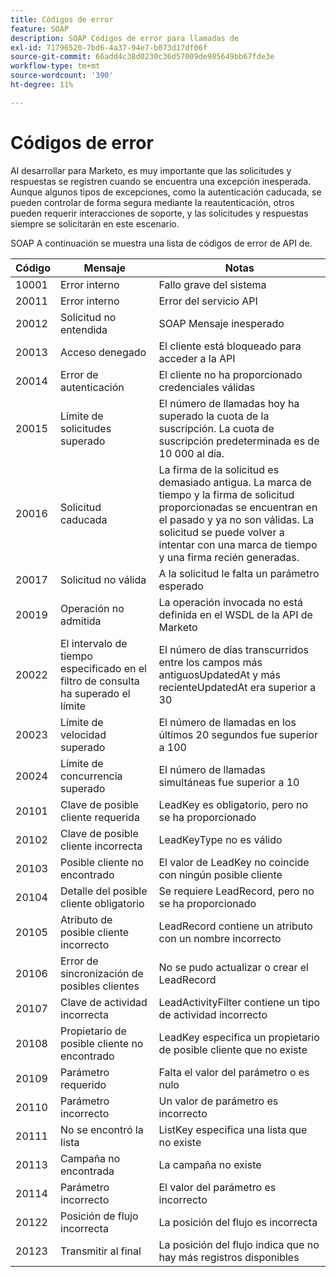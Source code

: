 ```yaml
---
title: Códigos de error
feature: SOAP
description: SOAP Códigos de error para llamadas de
exl-id: 71796520-7bd6-4a37-94e7-b073d17df06f
source-git-commit: 66add4c38d0230c36d57009de985649bb67fde3e
workflow-type: tm+mt
source-wordcount: '390'
ht-degree: 11%

---
```


# Códigos de error

Al desarrollar para Marketo, es muy importante que las solicitudes y respuestas se registren cuando se encuentra una excepción inesperada.  Aunque algunos tipos de excepciones, como la autenticación caducada, se pueden controlar de forma segura mediante la reautenticación, otros pueden requerir interacciones de soporte, y las solicitudes y respuestas siempre se solicitarán en este escenario.

SOAP A continuación se muestra una lista de códigos de error de API de.

| Código | Mensaje | Notas |
|--- |--- |--- |
| 10001 | Error interno | Fallo grave del sistema |
| 20011 | Error interno | Error del servicio API |
| 20012 | Solicitud no entendida | SOAP Mensaje inesperado |
| 20013 | Acceso denegado | El cliente está bloqueado para acceder a la API |
| 20014 | Error de autenticación | El cliente no ha proporcionado credenciales válidas |
| 20015 | Límite de solicitudes superado | El número de llamadas hoy ha superado la cuota de la suscripción. La cuota de suscripción predeterminada es de 10 000 al día. |
| 20016 | Solicitud caducada | La firma de la solicitud es demasiado antigua. La marca de tiempo y la firma de solicitud proporcionadas se encuentran en el pasado y ya no son válidas. La solicitud se puede volver a intentar con una marca de tiempo y una firma recién generadas. |
| 20017 | Solicitud no válida | A la solicitud le falta un parámetro esperado |
| 20019 | Operación no admitida | La operación invocada no está definida en el WSDL de la API de Marketo |
| 20022 | El intervalo de tiempo especificado en el filtro de consulta ha superado el límite | El número de días transcurridos entre los campos más antiguosUpdatedAt y más recienteUpdatedAt era superior a 30 |
| 20023 | Límite de velocidad superado | El número de llamadas en los últimos 20 segundos fue superior a 100 |
| 20024 | Límite de concurrencia superado | El número de llamadas simultáneas fue superior a 10 |
| 20101 | Clave de posible cliente requerida | LeadKey es obligatorio, pero no se ha proporcionado |
| 20102 | Clave de posible cliente incorrecta | LeadKeyType no es válido |
| 20103 | Posible cliente no encontrado | El valor de LeadKey no coincide con ningún posible cliente |
| 20104 | Detalle del posible cliente obligatorio | Se requiere LeadRecord, pero no se ha proporcionado |
| 20105 | Atributo de posible cliente incorrecto | LeadRecord contiene un atributo con un nombre incorrecto |
| 20106 | Error de sincronización de posibles clientes | No se pudo actualizar o crear el LeadRecord |
| 20107 | Clave de actividad incorrecta | LeadActivityFilter contiene un tipo de actividad incorrecto |
| 20108 | Propietario de posible cliente no encontrado | LeadKey especifica un propietario de posible cliente que no existe |
| 20109 | Parámetro requerido | Falta el valor del parámetro o es nulo |
| 20110 | Parámetro incorrecto | Un valor de parámetro es incorrecto |
| 20111 | No se encontró la lista | ListKey especifica una lista que no existe |
| 20113 | Campaña no encontrada | La campaña no existe |
| 20114 | Parámetro incorrecto | El valor del parámetro es incorrecto |
| 20122 | Posición de flujo incorrecta | La posición del flujo es incorrecta |
| 20123 | Transmitir al final | La posición del flujo indica que no hay más registros disponibles |
